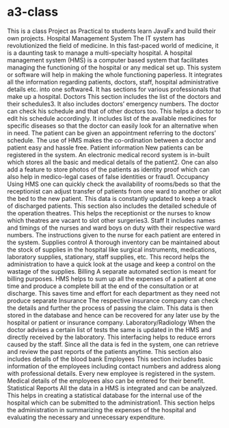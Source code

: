 # a3-class
This is a class Project as Practical to students learn JavaFx and build their own projects.
Hospital Management System
The IT system has revolutionized the field of medicine. In this fast-paced world of medicine, it is a daunting task to manage a multi-specialty hospital. A hospital management system (HMS) is a computer based system that facilitates managing the functioning of the hospital or any medical set up. This system or software will help in making the whole functioning paperless. It integrates all the information regarding patients, doctors, staff, hospital administrative details etc. into one software4. It has sections for various professionals that make up a hospital.
Doctors
This section includes the list of the doctors and their schedules3. It also includes doctors’ emergency numbers. The doctor can check his schedule and that of other doctors too. This helps a doctor to edit his schedule accordingly. It includes list of the available medicines for specific diseases so that the doctor can easily look for an alternative when in need. The patient can be given an appointment referring to the doctors’ schedule. The use of HMS makes the co-ordination between a doctor and patient easy and hassle free.
Patient information
New patients can be registered in the system. An electronic medical record system is in-built which stores all the basic and medical details of the patient2. One can also add a feature to store photos of the patients as identity proof which can also help in medico-legal cases of false identities or fraud1.
Occupancy
Using HMS one can quickly check the availability of rooms/beds so that the receptionist can adjust transfer of patients from one ward to another or allot the bed to the new patient. This data is constantly updated to keep a track of discharged patients. This section also includes the detailed schedule of the operation theatres. This helps the receptionist or the nurses to know which theatres are vacant to slot other surgeries3.
Staff
It includes names and timings of the nurses and ward boys on duty with their respective ward numbers. The instructions given to the nurse for each patient are entered in the system.
Supplies control
A thorough inventory can be maintained about the stock of supplies in the hospital like surgical instruments, medications, laboratory supplies, stationary, staff supplies, etc. This record helps the administration to have a quick look at the usage and keep a control on the wastage of the supplies.
Billing
A separate automated section is meant for billing purposes. HMS helps to sum up all the expenses of a patient at one time and produce a complete bill at the end of the consultation or at discharge. This saves time and effort for each department as they need not produce separate
Insurance
The respective insurance company can check the details and further the process of passing the claim. This data is then stored in the database and hence can be recovered for any later use by the hospital or patient or insurance company.
Laboratory/Radiology
When the doctor advises a certain list of tests the same is updated in the HMS and directly received by the laboratory. This interfacing helps to reduce errors caused by the staff. Since all the data is fed in the system, one can retrieve and review the past reports of the patients anytime. This section also includes details of the blood bank
Employees
This section includes basic information of the employees including contact numbers and address along with professional details. Every new employee is registered in the system. Medical details of the employees also can be entered for their benefit.
Statistical Reports
All the data in a HMS is integrated and can be analyzed. This helps in creating a statistical database for the internal use of the hospital which can be submitted to the administration1. This section helps the administration in summarizing the expenses of the hospital and evaluating the necessary and unnecessary expenditure.

